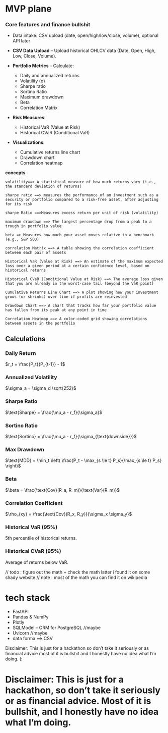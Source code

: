 # MVP plane 
### Core features and finance bullshit
- Data intake: CSV upload (date, open/high/low/close, volume), optional API later

- **CSV Data Upload** – Upload historical OHLCV data (Date, Open, High, Low, Close, Volume).
- **Portfolio Metrics** – Calculate:
  - Daily and annualized returns
  - Volatility (σ)
  - Sharpe ratio
  - Sortino Ratio
  - Maximum drawdown
  - Beta
  - Correlation Matrix
- **Risk Measures**:
  - Historical VaR (Value at Risk)
  - Historical CVaR (Conditional VaR)
- **Visualizations**:
  - Cumulative returns line chart
  - Drawdown chart
  - Correlation heatmap

**concepts**
``` 
volatility==> A statistical measure of how much returns vary (i.e., the standard deviation of returns)

sharpe ratio ==> measures the performance of an investment such as a security or portfolio compared to a risk-free asset, after adjusting for its risk

sharpe Ratio ==>Measures excess return per unit of risk (volatility)

maximum drawdown ==> The largest percentage drop from a peak to a trough in portfolio value

beta => Measures how much your asset moves relative to a benchmark (e.g., S&P 500)

correlation Matrix ==> A table showing the correlation coefficient between each pair of assets

Historical VaR (Value at Risk) ==> An estimate of the maximum expected loss over a given period at a certain confidence level, based on historical returns

Historical CVaR (Conditional Value at Risk) ==> The average loss given that you are already in the worst-case tail (beyond the VaR point)

Cumulative Returns Line Chart ==> A plot showing how your investment grows (or shrinks) over time if profits are reinvested

Drawdown Chart ==> A chart that tracks how far your portfolio value has fallen from its peak at any point in time

Correlation Heatmap ==> A color-coded grid showing correlations between assets in the portfolio
```
## Calculations

### **Daily Return**

$r_t = \frac{P_t}{P_{t-1}} - 1$

### **Annualized Volatility**

$\sigma_a = \sigma_d \sqrt{252}$

### **Sharpe Ratio**

$\text{Sharpe} = \frac{\mu_a - r_f}{\sigma_a}$

### **Sortino Ratio**

$\text{Sortino} = \frac{\mu_a - r_f}{\sigma_{\text{downside}}}$

### **Max Drawdown**

$\text{MDD} = \min_t \left( \frac{P_t - \max_{s \le t} P_s}{\max_{s \le t} P_s} \right)$

### **Beta**

$\beta = \frac{\text{Cov}(R_a, R_m)}{\text{Var}(R_m)}$

### **Correlation Coefficient**

$\rho_{xy} = \frac{\text{Cov}(R_x, R_y)}{\sigma_x \sigma_y}$

### **Historical VaR (95%)**

5th percentile of historical returns.

### **Historical CVaR (95%)**

Average of returns below VaR.

// todo : figure out the math + check the math latter i found it on some shady website
// note : most of the math you can find it on wikipedia


# tech stack 
- FastAPI 
- Pandas & NumPy 
- Plotly 
- SQLModel – ORM for PostgreSQL //maybe
- Uvicorn  //maybe
- data forma ==> CSV
  
Disclaimer: This is just for a hackathon so don’t take it seriously or as financial advice most of it is bullshit and I honestly have no idea what I’m doing. (:




# Disclaimer: This is just for a hackathon, so don’t take it seriously or as financial advice. Most of it is bullshit, and I honestly have no idea what I’m doing.

